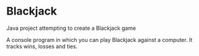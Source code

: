 # Blackjack
Java project attempting to create a Blackjack game

A console program in which you can play Blackjack against a computer. 
It tracks wins, losses and ties. 
